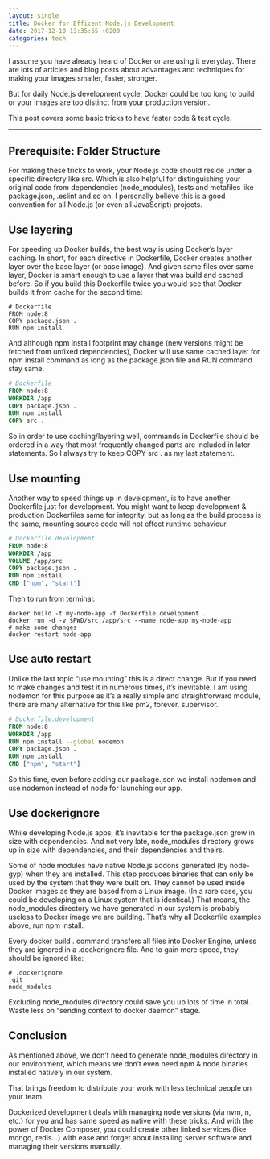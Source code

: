 ```yaml
---
layout: single
title: Docker for Efficent Node.js Development
date: 2017-12-10 13:35:55 +0200
categories: tech
---
```



I assume you have already heard of Docker or are using it everyday. There are lots of articles and blog posts about advantages and techniques for making your images smaller, faster, stronger.

But for daily Node.js development cycle, Docker could be too long to build or your images are too distinct from your production version.

This post covers some basic tricks to have faster code & test cycle.

---

## Prerequisite: Folder Structure

For making these tricks to work, your Node.js code should reside under a specific directory like src. Which is also helpful for distinguishing your original code from dependencies (node_modules), tests and metafiles like package.json, .eslint and so on. I personally believe this is a good convention for all Node.js (or even all JavaScript) projects.

## Use layering

For speeding up Docker builds, the best way is using Docker’s layer caching. In short, for each directive in Dockerfile, Docker creates another layer over the base layer (or base image). And given same files over same layer, Docker is smart enough to use a layer that was build and cached before. So if you build this Dockerfile twice you would see that Docker builds it from cache for the second time:

```
# Dockerfile
FROM node:8
COPY package.json .
RUN npm install
```

And although npm install footprint may change (new versions might be fetched from unfixed  dependencies), Docker will use same cached layer for npm install command as long as the package.json file and RUN command stay same.

```Dockerfile
# Dockerfile
FROM node:8
WORKDIR /app
COPY package.json .
RUN npm install
COPY src .
```

So in order to use caching/layering well, commands in Dockerfile should be ordered in a way that most frequently changed parts are included in later statements. So I always try to keep COPY src . as my last statement.

## Use mounting

Another way to speed things up in development, is to have another Dockerfile just for development. You might want to keep development & production Dockerfiles same for integrity, but as long as the build process is the same, mounting source code will not effect runtime behaviour.

```Dockerfile
# Dockerfile.development
FROM node:8
WORKDIR /app
VOLUME /app/src
COPY package.json .
RUN npm install
CMD ["npm", "start"]
```

Then to run from terminal:

```
docker build -t my-node-app -f Dockerfile.development .
docker run -d -v $PWD/src:/app/src --name node-app my-node-app
# make some changes
docker restart node-app
```

## Use auto restart

Unlike the last topic “use mounting” this is a direct change. But if you need to make changes and test it in numerous times, it’s inevitable. I am using nodemon for this purpose as it’s a really simple and straightforward module, there are many alternative for this like pm2, forever, supervisor.

```Dockerfile
# Dockerfile.development
FROM node:8
WORKDIR /app
RUN npm install --global nodemon
COPY package.json .
RUN npm install
CMD ["npm", "start"]
```

So this time, even before adding our package.json we install nodemon and use nodemon instead of node for launching our app.

## Use dockerignore

While developing Node.js apps, it’s inevitable for the package.json grow in size with dependencies. And not very late, node_modules directory grows up in size with dependencies, and their dependencies and theirs.

Some of node modules have native Node.js addons generated (by node-gyp) when they are installed. This step produces binaries that can only be used by the system that they were built on. They cannot be used inside Docker images as they are based from a Linux image. (In a rare case, you could be developing on a Linux system that is identical.) That means, the node_modules directory we have generated in our system is probably useless to Docker image we are building. That’s why all Dockerfile examples above, run npm install.

Every docker build . command transfers all files into Docker Engine, unless they are ignored in a .dockerignore file. And to gain more speed, they should be ignored like:

```
# .dockerignore
.git
node_modules
```

Excluding node_modules directory could save you up lots of time in total. Waste less on “sending context to docker daemon” stage.

## Conclusion

As mentioned above, we don’t need to generate node_modules directory in our environment, which means we don’t even need npm & node binaries installed natively in our system.

That brings freedom to distribute your work with less technical people on your team.

Dockerized development deals with managing node versions (via nvm, n, etc.) for you and has same speed as native with these tricks. And with the power of Docker Composer, you could create other linked services (like mongo, redis…) with ease and forget about installing server software and managing their versions manually.

